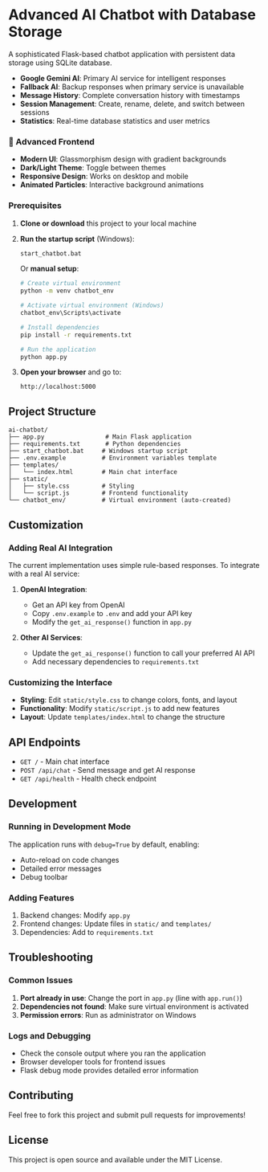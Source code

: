 # Advanced AI Chatbot with Database Storage

A sophisticated Flask-based chatbot application with persistent data storage using SQLite database.

- **Google Gemini AI**: Primary AI service for intelligent responses
- **Fallback AI**: Backup responses when primary service is unavailable
- **Message History**: Complete conversation history with timestamps
- **Session Management**: Create, rename, delete, and switch between sessions
- **Statistics**: Real-time database statistics and user metrics

### 🎨 Advanced Frontend
- **Modern UI**: Glassmorphism design with gradient backgrounds
- **Dark/Light Theme**: Toggle between themes
- **Responsive Design**: Works on desktop and mobile
- **Animated Particles**: Interactive background animations

### Prerequisites
1. **Clone or download** this project to your local machine

2. **Run the startup script** (Windows):
   ```bash
   start_chatbot.bat
   ```

   Or **manual setup**:
   ```bash
   # Create virtual environment
   python -m venv chatbot_env
   
   # Activate virtual environment (Windows)
   chatbot_env\Scripts\activate
   
   # Install dependencies
   pip install -r requirements.txt
   
   # Run the application
   python app.py
   ```

3. **Open your browser** and go to:
   ```
   http://localhost:5000
   ```

## Project Structure

```
ai-chatbot/
├── app.py                 # Main Flask application
├── requirements.txt       # Python dependencies
├── start_chatbot.bat     # Windows startup script
├── .env.example          # Environment variables template
├── templates/
│   └── index.html        # Main chat interface
├── static/
│   ├── style.css         # Styling
│   └── script.js         # Frontend functionality
└── chatbot_env/          # Virtual environment (auto-created)
```

## Customization

### Adding Real AI Integration

The current implementation uses simple rule-based responses. To integrate with a real AI service:

1. **OpenAI Integration**: 
   - Get an API key from OpenAI
   - Copy `.env.example` to `.env` and add your API key
   - Modify the `get_ai_response()` function in `app.py`

2. **Other AI Services**:
   - Update the `get_ai_response()` function to call your preferred AI API
   - Add necessary dependencies to `requirements.txt`

### Customizing the Interface

- **Styling**: Edit `static/style.css` to change colors, fonts, and layout
- **Functionality**: Modify `static/script.js` to add new features
- **Layout**: Update `templates/index.html` to change the structure

## API Endpoints

- `GET /` - Main chat interface
- `POST /api/chat` - Send message and get AI response
- `GET /api/health` - Health check endpoint

## Development

### Running in Development Mode

The application runs with `debug=True` by default, enabling:
- Auto-reload on code changes
- Detailed error messages
- Debug toolbar

### Adding Features

1. Backend changes: Modify `app.py`
2. Frontend changes: Update files in `static/` and `templates/`
3. Dependencies: Add to `requirements.txt`

## Troubleshooting

### Common Issues

1. **Port already in use**: Change the port in `app.py` (line with `app.run()`)
2. **Dependencies not found**: Make sure virtual environment is activated
3. **Permission errors**: Run as administrator on Windows

### Logs and Debugging

- Check the console output where you ran the application
- Browser developer tools for frontend issues
- Flask debug mode provides detailed error information

## Contributing

Feel free to fork this project and submit pull requests for improvements!

## License

This project is open source and available under the MIT License.